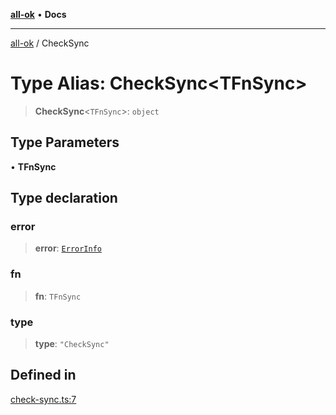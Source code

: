 [**all-ok**](../README.md) • **Docs**

***

[all-ok](../README.md) / CheckSync

# Type Alias: CheckSync\<TFnSync\>

> **CheckSync**\<`TFnSync`\>: `object`

## Type Parameters

• **TFnSync**

## Type declaration

### error

> **error**: [`ErrorInfo`](ErrorInfo.md)

### fn

> **fn**: `TFnSync`

### type

> **type**: `"CheckSync"`

## Defined in

[check-sync.ts:7](https://github.com/oreshinya/all-ok/blob/dfff127c5eb58a58e8edbe24045bd413de99450a/src/check-sync.ts#L7)
